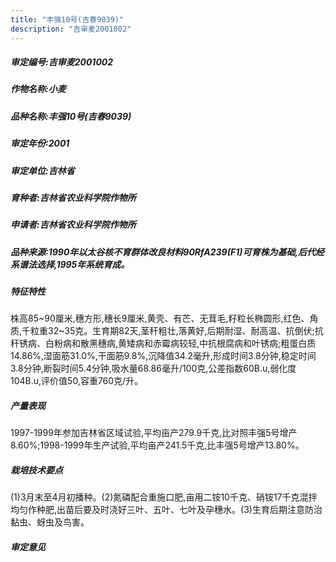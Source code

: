 ```yaml
---
title: "丰强10号(吉春9039)"
description: "吉审麦2001002"
---
```

##### 审定编号:吉审麦2001002

##### 作物名称:小麦

##### 品种名称:丰强10号(吉春9039)

##### 审定年份:2001

##### 审定单位:吉林省

##### 育种者:吉林省农业科学院作物所

##### 申请者:吉林省农业科学院作物所

##### 品种来源:1990年以太谷核不育群体改良材料90RfA239(F1)可育株为基础,后代经系谱法选择,1995年系统育成。

##### 特征特性
株高85~90厘米,穗方形,穗长9厘米,黄壳、有芒、无茸毛,籽粒长椭圆形,红色、角质,千粒重32~35克。生育期82天,茎秆粗壮,落黄好,后期耐湿、耐高温、抗倒伏;抗秆锈病、白粉病和散黑穗病,黄矮病和赤霉病较轻,中抗根腐病和叶锈病;粗蛋白质14.86%,湿面筋31.0%,干面筋9.8%,沉降值34.2毫升,形成时间3.8分钟,稳定时间3.8分钟,断裂时间5.4分钟,吸水量68.86毫升/100克,公差指数60B.u,弱化度104B.u,评价值50,容重760克/升。

##### 产量表现
1997-1999年参加吉林省区域试验,平均亩产279.9千克,比对照丰强5号增产8.60%;1998-1999年生产试验,平均亩产241.5千克,比丰强5号增产13.80%。

##### 栽培技术要点
(1)3月末至4月初播种。(2)氮磷配合重施口肥,亩用二铵10千克、硝铵17千克混拌均匀作种肥,出苗后要及时浇好三叶、五叶、七叶及孕穗水。(3)生育后期注意防治黏虫、蚜虫及鸟害。

##### 审定意见

